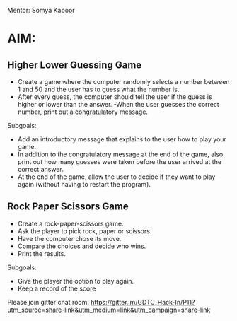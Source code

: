 Mentor: Somya Kapoor

# AIM:

## Higher Lower Guessing Game
- Create a game where the computer randomly selects a number between 1 and 50
and the user has to guess what the number is.
- After every guess, the computer should tell the user if the guess is higher or lower
than the answer.
-When the user guesses the correct number, print out a congratulatory message.

Subgoals:
- Add an introductory message that explains to the user how to play your game.
- In addition to the congratulatory message at the end of the game, also print
out how many guesses were taken before the user arrived at the correct
answer.
- At the end of the game, allow the user to decide if they want to play again
(without having to restart the program).


## Rock Paper Scissors Game
- Create a rock-paper-scissors game.
- Ask the player to pick rock, paper or scissors.
- Have the computer chose its move.
- Compare the choices and decide who wins.
- Print the results.

Subgoals:
- Give the player the option to play again.
- Keep a record of the score


Please join gitter chat room: https://gitter.im/GDTC_Hack-In/P11?utm_source=share-link&utm_medium=link&utm_campaign=share-link
